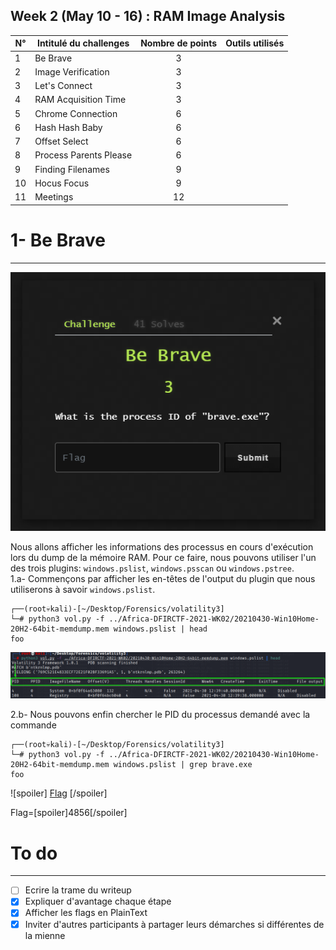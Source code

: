 ## Week 2 (May 10 - 16) : RAM Image Analysis   

|  N°  | Intitulé du challenges        | Nombre de points  |      Outils utilisés              |
| -----| ------------------------------|:-----------------:| ---------------------------------:|
|   1  | Be Brave                      |         3         |                                   |
|   2  | Image Verification            |         3         |                                   |
|   3  | Let's Connect                 |         3         |                                   |
|   4  | RAM Acquisition Time          |         3         |                                   |
|   5  | Chrome Connection             |         6         |                                   |
|   6  | Hash Hash Baby                |         6         |                                   |
|   7  | Offset Select                 |         6         |                                   |
|   8  | Process Parents Please        |         6         |                                   |
|   9  | Finding Filenames             |         9         |                                   |
|  10  | Hocus Focus                   |         9         |                                   |
|  11  | Meetings                      |        12         |                                   |




# 1- Be Brave
-----------
![Be Brave](https://github.com/nanamou224/CTF-writeup/blob/main/2021%20-%20Africa%20Digital%20Forensics%20CTF/Screenshots/Challenge%20Be%20Brave.PNG)

Nous allons afficher les informations des processus en cours d'exécution lors du dump de la mémoire RAM. 
Pour ce faire, nous pouvons utiliser l'un des trois plugins: `windows.pslist`, `windows.psscan` ou `windows.pstree`.  
1.a- Commençons par afficher les en-têtes de l'output du plugin que nous utiliserons à savoir `windows.pslist`.

```console
┌──(root💀kali)-[~/Desktop/Forensics/volatility3]
└─# python3 vol.py -f ../Africa-DFIRCTF-2021-WK02/20210430-Win10Home-20H2-64bit-memdump.mem windows.pslist | head 
foo
```
![En-tête de plist](https://github.com/nanamou224/CTF-writeup/blob/main/2021%20-%20Africa%20Digital%20Forensics%20CTF/Screenshots/en-tete%20plist.png)

2.b- Nous pouvons enfin chercher le PID du processus demandé avec la commande

```console
┌──(root💀kali)-[~/Desktop/Forensics/volatility3]
└─# python3 vol.py -f ../Africa-DFIRCTF-2021-WK02/20210430-Win10Home-20H2-64bit-memdump.mem windows.pslist | grep brave.exe
foo
```
![spoiler] [Flag](https://github.com/nanamou224/CTF-writeup/blob/main/2021%20-%20Africa%20Digital%20Forensics%20CTF/Screenshots/flag%20Be%20brave.png) [/spoiler]

Flag=[spoiler]4856[/spoiler]



# To do
-----------
- [ ] Ecrire la trame du writeup
- [x] Expliquer d'avantage chaque étape
- [x] Afficher les flags en PlainText
- [x] Inviter d'autres participants à partager leurs démarches si différentes de la mienne
